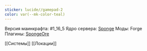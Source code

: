 ```yaml
---
sticker: lucide//gamepad-2
color: var(--mk-color-teal)
---
```

Версия маинкрафта: #1_16_5 
Ядро сервера: [Sponge](https://spongepowered.org/)
Моды: Forge
Плагины: [SpongeOre](https://ore.spongepowered.org)

[[Системы]]
[[Локации]]
